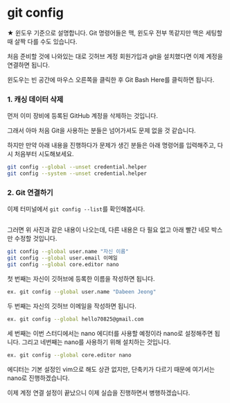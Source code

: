 # git config

★ 윈도우 기준으로 설명합니다. Git 명령어들은 맥, 윈도우 전부 똑같지만 맥은 세팅할 때 살짝 다를 수도 있습니다.



처음 준비할 것에 나와있는 대로 깃허브 계정 회원가입과 git을 설치했다면 이제 계정을 연결하면 됩니다.

윈도우는 빈 공간에 마우스 오른쪽을 클릭한 후 Git Bash Here를 클릭하면 됩니다.

### 1. 캐싱 데이터 삭제

먼저 이미 장비에 등록된 GitHub 계정을 삭제하는 것입니다.

그래서 아마 처음 Git을 사용하는 분들은 넘어가셔도 문제 없을 것 같습니다.

하지만 만약 아래 내용을 진행하다가 문제가 생긴 분들은 아래 명령어를 입력해주고, 다시 처음부터 시도해보세요.

```bash
git config --global --unset credential.helper
git config --system --unset credential.helper
```

### 2. Git 연결하기

이제 터미널에서 `git config --list`를 확인해봅시다.

<figure><img src="https://user-images.githubusercontent.com/79046106/208380255-7e851005-1b4a-475b-b851-eaf7f00bc69e.png" alt=""><figcaption></figcaption></figure>

그러면 위 사진과 같은 내용이 나오는데, 다른 내용은 다 필요 없고 아래 빨간 네모 박스만 수정할 것입니다.

```bash
git config --global user.name "자신 이름"
git config --global user.email 이메일
git config --global core.editor nano
```

첫 번째는 자신이 깃허브에 등록한 이름을 작성하면 됩니다.

```bash
ex. git config --global user.name "Dabeen Jeong"
```

두 번째는 자신의 깃허브 이메일을 작성하면 됩니다.

```bash
ex. git config --global hello70825@gmail.com
```

세 번째는 이번 스터디에서는 nano 에디터를 사용할 예정이라 nano로 설정해주면 됩니다. 그리고 네번째는 nano를 사용하기 위해 설치하는 것입니다.

```bash
ex. git config --global core.editor nano
```

에디터는 기본 설정인 vim으로 해도 상관 없지만, 단축키가 다르기 때문에 여기서는 nano로 진행하겠습니다.



이제 계정 연결 설정이 끝났으니 이제 실습을 진행하면서 병행하겠습니다.




